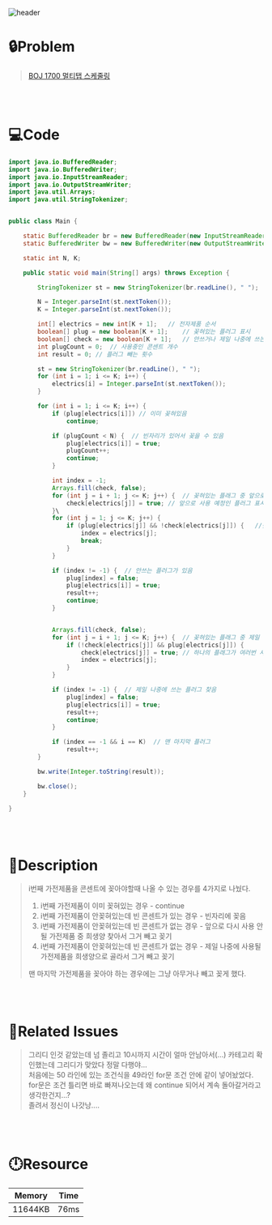 ![header](https://capsule-render.vercel.app/api?type=waving&height=200&color=0:FF658D,100:FFCB32&text=BOJ%201700&fontColor=FFFFFF&fontAlign=80&fontAlignY=35&fontSize=50)

# **🔒Problem**

> [BOJ 1700 멀티탭 스케줄링](https://www.acmicpc.net/problem/1700)

<br>
<br>

# **💻Code**

```java
import java.io.BufferedReader;
import java.io.BufferedWriter;
import java.io.InputStreamReader;
import java.io.OutputStreamWriter;
import java.util.Arrays;
import java.util.StringTokenizer;


public class Main {

    static BufferedReader br = new BufferedReader(new InputStreamReader(System.in));
    static BufferedWriter bw = new BufferedWriter(new OutputStreamWriter(System.out));

    static int N, K;

    public static void main(String[] args) throws Exception {

        StringTokenizer st = new StringTokenizer(br.readLine(), " ");

        N = Integer.parseInt(st.nextToken());
        K = Integer.parseInt(st.nextToken());

        int[] electrics = new int[K + 1];   // 전자제품 순서
        boolean[] plug = new boolean[K + 1];    // 꽂혀있는 플러그 표시
        boolean[] check = new boolean[K + 1];   // 안쓰거나 제일 나중에 쓰는 플러그 찾을때 씀
        int plugCount = 0;  // 사용중인 콘센트 개수
        int result = 0; // 플러그 빼는 횟수

        st = new StringTokenizer(br.readLine(), " ");
        for (int i = 1; i <= K; i++) {
            electrics[i] = Integer.parseInt(st.nextToken());
        }

        for (int i = 1; i <= K; i++) {
            if (plug[electrics[i]]) // 이미 꽂혀있음
                continue;

            if (plugCount < N) {  // 빈자리가 있어서 꽂을 수 있음
                plug[electrics[i]] = true;
                plugCount++;
                continue;
            }

            int index = -1;
            Arrays.fill(check, false);
            for (int j = i + 1; j <= K; j++) {  // 꽂혀있는 플래그 중 앞으로 사용 안하는 플래그 찾기
                check[electrics[j]] = true; // 앞으로 사용 예정인 플러그 표시
            }\
            for (int j = 1; j <= K; j++) {
                if (plug[electrics[j]] && !check[electrics[j]]) {   //꽂혀있으면서 사용예정 아닌 플러그
                    index = electrics[j];
                    break;
                }
            }

            if (index != -1) {  // 안쓰는 플러그가 있음
                plug[index] = false;
                plug[electrics[i]] = true;
                result++;
                continue;
            }


            Arrays.fill(check, false);
            for (int j = i + 1; j <= K; j++) {  // 꽂혀있는 플래그 중 제일 나중에 사용하는 플래그 찾기
                if (!check[electrics[j]] && plug[electrics[j]]) {
                    check[electrics[j]] = true; // 하나의 플래그가 여러번 사용될 경우 그 중 먼저 쓰는 플래그를 기준으로 함
                    index = electrics[j];
                }
            }

            if (index != -1) {  // 제일 나중에 쓰는 플러그 찾음
                plug[index] = false;
                plug[electrics[i]] = true;
                result++;
                continue;
            }

            if (index == -1 && i == K)  // 맨 마지막 플러그
                result++;
        }

        bw.write(Integer.toString(result));

        bw.close();
    }

}

```

<br>
<br>

# **🔑Description**

> i번째 가전제품을 콘센트에 꽂아야할때 나올 수 있는 경우를 4가지로 나눴다.
>
> 1. i번째 가전제품이 이미 꽂혀있는 경우 - continue
> 2. i번째 가전제품이 안꽂혀있는데 빈 콘센트가 있는 경우 - 빈자리에 꽂음
> 3. i번째 가전제품이 안꽂혀있는데 빈 콘센트가 없는 경우 - 앞으로 다시 사용 안될 가전제품 중 희생양 찾아서 그거 빼고 꽂기
> 4. i번째 가전제품이 안꽂혀있는데 빈 콘센트가 없는 경우 - 제일 나중에 사용될 가전제품을 희생양으로 골라서 그거 빼고 꽂기
>
> 맨 마지막 가전제품을 꽂아야 하는 경우에는 그냥 아무거나 빼고 꽂게 했다.

<br>
<br>

# **📑Related Issues**

> 그리디 인것 같았는데 넘 졸리고 10시까지 시간이 얼마 안남아서(...) 카테고리 확인했는데 그리디가 맞았다 정말 다행야...\
> 처음에는 50 라인에 있는 조건식을 49라인 for문 조건 안에 같이 넣어놨었다.\
> for문은 조건 틀리면 바로 빠져나오는데 왜 continue 되어서 계속 돌아갈거라고 생각한건지...?\
> 졸려서 정신이 나갓낭....

<br>
<br>

# **🕛Resource**

| Memory  | Time |
| ------- | ---- |
| 11644KB | 76ms |
